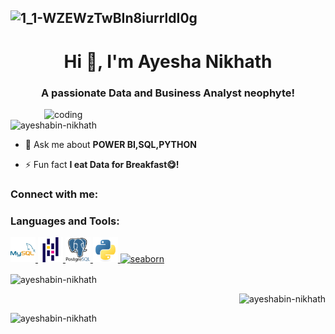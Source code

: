   ## ![1_1-WZEWzTwBIn8iurrldI0g](https://github.com/ayeshabin-nikhath/ayeshabin-nikhath/assets/169986364/ced9ed54-cdf2-423b-b23b-1307cfacad0b)

<h1 align="center">Hi 👋, I'm Ayesha Nikhath</h1>
<h3 align="center">A passionate Data and Business Analyst neophyte!</h3>


<img align="right" alt="coding" width="450" src="https://user-images.githubusercontent.com/103105418/170674219-70ba74ec-d205-483a-b8a7-bfb7530c29f0.gif">


<p align="left"> <img src="https://komarev.com/ghpvc/?username=ayeshabin-nikhath&label=Profile%20views&color=0e75b6&style=flat" alt="ayeshabin-nikhath" /> </p>

- 💬 Ask me about **POWER BI,SQL,PYTHON**

- ⚡ Fun fact **I eat Data for Breakfast😋!**

<h3 align="left">Connect with me:</h3>
<p align="left">
</p>

<h3 align="left">Languages and Tools:</h3>
<p align="left"> <a href="https://www.mysql.com/" target="_blank" rel="noreferrer"> <img src="https://raw.githubusercontent.com/devicons/devicon/master/icons/mysql/mysql-original-wordmark.svg" alt="mysql" width="40" height="40"/> </a> <a href="https://pandas.pydata.org/" target="_blank" rel="noreferrer"> <img src="https://raw.githubusercontent.com/devicons/devicon/2ae2a900d2f041da66e950e4d48052658d850630/icons/pandas/pandas-original.svg" alt="pandas" width="40" height="40"/> </a> <a href="https://www.postgresql.org" target="_blank" rel="noreferrer"> <img src="https://raw.githubusercontent.com/devicons/devicon/master/icons/postgresql/postgresql-original-wordmark.svg" alt="postgresql" width="40" height="40"/> </a> <a href="https://www.python.org" target="_blank" rel="noreferrer"> <img src="https://raw.githubusercontent.com/devicons/devicon/master/icons/python/python-original.svg" alt="python" width="40" height="40"/> </a> <a href="https://seaborn.pydata.org/" target="_blank" rel="noreferrer"> <img src="https://seaborn.pydata.org/_images/logo-mark-lightbg.svg" alt="seaborn" width="40" height="40"/> </a> </p>

<p><img align="center" src="https://github-readme-stats.vercel.app/api/top-langs?username=ayeshabin-nikhath&show_icons=true&locale=en&layout=compact" alt="ayeshabin-nikhath" /></p>

<p>&nbsp;<img align="right" src="https://github-readme-stats.vercel.app/api?username=ayeshabin-nikhath&show_icons=true&locale=en" alt="ayeshabin-nikhath" /></p>

<p><img align="left" src="https://github-readme-streak-stats.herokuapp.com/?user=ayeshabin-nikhath&" alt="ayeshabin-nikhath" /></p>
